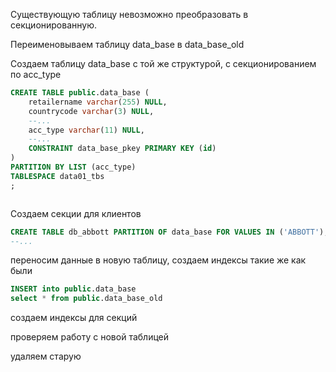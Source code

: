 
Существующую таблицу невозможно преобразовать в секционированную.

Переименовываем таблицу data_base в data_base_old

Создаем таблицу data_base с той же структурой, с секционированием по acc_type

```sql
CREATE TABLE public.data_base (
	retailername varchar(255) NULL,
	countrycode varchar(3) NULL,
	--...
	acc_type varchar(11) NULL,
	--...
	CONSTRAINT data_base_pkey PRIMARY KEY (id)
)
PARTITION BY LIST (acc_type)
TABLESPACE data01_tbs
;



```
Создаем секции для клиентов

```sql
CREATE TABLE db_abbott PARTITION OF data_base FOR VALUES IN ('ABBOTT');
--...

```

переносим данные в новую таблицу, создаем индексы такие же как были 

```sql
INSERT into public.data_base
select * from public.data_base_old

```

создаем индексы для секций

проверяем работу с новой таблицей

удаляем старую
